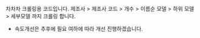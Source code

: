 차차차 크롤링용 코드입니다.
제조사 > 제조사 코드 > 개수 > 이름순 모델 > 하위 모델 > 세부모델 까지 크롤링 합니다.


* 속도개선은 추후에 필요 여하에 따라 개선 진행하겠습니다.
